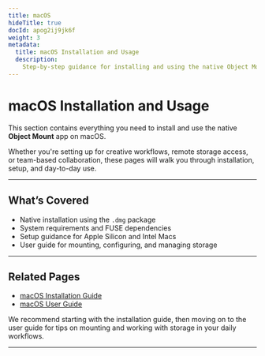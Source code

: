 ```yaml
---
title: macOS
hideTitle: true
docId: apog2ij9jk6f
weight: 3
metadata:
  title: macOS Installation and Usage
  description:
    Step-by-step guidance for installing and using the native Object Mount app on macOS.
---
```


# macOS Installation and Usage

This section contains everything you need to install and use the native **Object Mount** app on macOS.

Whether you're setting up for creative workflows, remote storage access, or team-based collaboration, these pages will walk you through installation, setup, and day-to-day use.

---

## What’s Covered

- Native installation using the `.dmg` package  
- System requirements and FUSE dependencies  
- Setup guidance for Apple Silicon and Intel Macs  
- User guide for mounting, configuring, and managing storage  

---

## Related Pages

- [macOS Installation Guide](macos/installation/)  
- [macOS User Guide](macos/user-guides/)

We recommend starting with the installation guide, then moving on to the user guide for tips on mounting and working with storage in your daily workflows.

---

